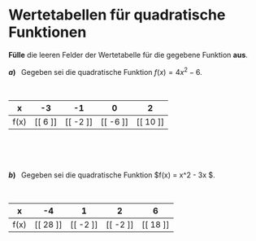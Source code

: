 <!--
version:  0.0.1

language: de

@style
input {
    text-align: center;
}

.flex-container {
    display: flex;
    flex-wrap: wrap;
    align-items: stretch;
    gap: 20px;
}

.flex-child {
    flex: 1;
    min-width: 350px;
    margin-right: 20px;
}

@media (max-width: 400px) {
    .flex-child {
        flex: 100%;
        margin-right: 0;
    }
}
@end

formula: \carry   \textcolor{red}{\scriptsize #1}
formula: \digit   \rlap{\carry{#1}}\phantom{#2}#2
formula: \permil  \text{‰}

import: https://raw.githubusercontent.com/LiaTemplates/Tikz-Jax/main/README.md

script: https://cdn.jsdelivr.net/gh/LiaTemplates/Tikz-Jax@main/dist/index.js


tags: quadratische Funktionen, Negative Zahlen, sehr leicht, niedrig, Angeben

comment: Fülle Wertetabellen für quadratische Funktionen aus.

author: Martin Lommatzsch

-->




# Wertetabellen für quadratische Funktionen



**Fülle** die leeren Felder der Wertetabelle für die gegebene Funktion **aus**.




__$a)\;\;$__ Gegeben sei die quadratische Funktion $f(x) = 4x^2 - 6$. 

<br>

<!-- data-type="none"
data-sortable="false" -->
|   x   |    -3     |     -1    |     0     |     2     |
| :---: | :-------: | :-------: | :-------: | :-------: |
|  f(x) | [[ 6   ]] | [[  -2 ]] | [[  -6 ]] | [[  10 ]] |

<br>
<br>
<br>

__$b)\;\;$__ Gegeben sei die quadratische Funktion $f(x) = x^2 - 3x $. 

<br>

<!-- data-type="none"
data-sortable="false" -->
|   x   |    -4     |      1    |     2     |      6    |
| :---: | :-------: | :-------: | :-------: | :-------: |
|  f(x) | [[  28 ]] | [[ -2  ]] | [[ -2  ]] | [[  18 ]] |

<br>
<br>
<br>
